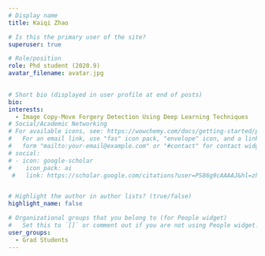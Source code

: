 ```yaml
---
# Display name
title: Kaiqi Zhao

# Is this the primary user of the site?
superuser: true

# Role/position
role: Phd student (2020.9)
avatar_filename: avatar.jpg
  

# Short bio (displayed in user profile at end of posts)
bio:
interests:
  - Image Copy-Move Forgery Detection Using Deep Learning Techniques
# Social/Academic Networking
# For available icons, see: https://wowchemy.com/docs/getting-started/page-builder/#icons
#   For an email link, use "fas" icon pack, "envelope" icon, and a link in the
#   form "mailto:your-email@example.com" or "#contact" for contact widget.
# social:
# - icon: google-scholar
#    icon_pack: ai
 #   link: https://scholar.google.com/citations?user=PS86g9cAAAAJ&hl=zh-CN


# Highlight the author in author lists? (true/false)
highlight_name: false

# Organizational groups that you belong to (for People widget)
#   Set this to `[]` or comment out if you are not using People widget.
user_groups:
  - Grad Students
---
```


